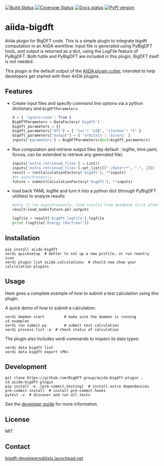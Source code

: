 [![Build Status](https://travis-ci.org/BigDFT-group/aiida-bigdft-plugin.svg?branch=master)](https://travis-ci.org/BigDFT-group/aiida-bigdft-plugin) 
[![Coverage Status](https://coveralls.io/repos/github/BigDFT-group/aiida-bigdft-plugin/badge.svg?branch=master)](https://coveralls.io/github/BigDFT-group/aiida-bigdft-plugin?branch=master) 
[![Docs status](https://readthedocs.org/projects/aiida-bigdft/badge)](http://aiida-bigdft.readthedocs.io/) 
[![PyPI version](https://badge.fury.io/py/aiida-bigdft.svg)](https://badge.fury.io/py/aiida-bigdft)

# aiida-bigdft

Aiida plugin for BigDFT code.
This is a simple plugin to integrate bigdft computation in an AiiDA workflow. Input file is generated using PyBigDFT tools, and output is returned as a dict, using the LogFile feature of PyBigDFT. Both futile and PyBigDFT are included in this plugin, BigDFT itself is not needed.

This plugin is the default output of the 
[AiiDA plugin cutter](https://github.com/aiidateam/aiida-plugin-cutter),
intended to help developers get started with their AiiDA plugins.

## Features

 * Create input files and specify command line options via a python dictionary and `BigDFTParameters`:
   ```python
   d = { 'ignore-case': True }
   BigDFTParameters = DataFactory('bigdft')
   bigdft_parameters = {}
   bigdft_parameters["dft"] = { "ixc": "LDA", "itermax": "5" }
   bigdft_parameters["output"] = { 'orbitals': 'binary' } 
   inputs['parameters'] = BigDFTParameters(dict=bigdft_parameters)
   ```

 * Run computation and retrieve output files (by default : logfile, time.yaml, forces, can be extended to retrieve any geenrated file):
   ```python
   inputs['extra_retrieved_files'] = List()
   inputs['extra_retrieved_files'].set_list([["./data*/*", ".", 2]])
   result = run(CalculationFactory('bigdft'), **inputs)
   #or asynchronously
   future = submit(CalculationFactory('bigdft'), **inputs)
   ```

 * load back YAML logfile and turn it into a python dict (through PyBigDFT utilities) to analyze results
   ```python
   #only if run asynchronously, load results from database first after completion
   result=load_node(future.pk).outputs
   
   logfile = result['bigdft_logfile'].logfile
   print (logfile['Energy (Hartree)'])
   ```
## Installation

```shell
pip install aiida-bigdft
verdi quicksetup  # better to set up a new profile, or run reentry scan
verdi plugin list aiida.calculations  # should now show your calclulation plugins
```

## Usage

Here goes a complete example of how to submit a test calculation using this plugin.

A quick demo of how to submit a calculation:
```shell
verdi daemon start         # make sure the daemon is running
cd examples
verdi run submit.py        # submit test calculation
verdi process list -a  # check status of calculation
```

The plugin also includes verdi commands to inspect its data types:
```shell
verdi data bigdft list
verdi data bigdft export <PK>
```

## Development

```shell
git clone https://github.com/BigDFT-group/aiida-bigdft-plugin .
cd aiida-bigdft-plugin
pip install -e .[pre-commit,testing]  # install extra dependencies
pre-commit install  # install pre-commit hooks
pytest -v  # discover and run all tests
```

See the [developer guide](http://aiida-bigdft.readthedocs.io/en/latest/developer_guide/index.html) for more information.

## License

MIT


## Contact

bigdft-developers@lists.launchpad.net

